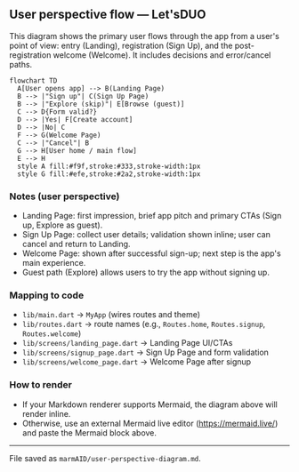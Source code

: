 ## User perspective flow — Let'sDUO
 
This diagram shows the primary user flows through the app from a user's point of view: entry (Landing), registration (Sign Up), and the post-registration welcome (Welcome). It includes decisions and error/cancel paths.

```mermaid
flowchart TD
  A[User opens app] --> B(Landing Page)
  B --> |"Sign up"| C(Sign Up Page)
  B --> |"Explore (skip)"| E[Browse (guest)]
  C --> D{Form valid?}
  D --> |Yes| F[Create account]
  D --> |No| C
  F --> G(Welcome Page)
  C --> |"Cancel"| B
  G --> H[User home / main flow]
  E --> H
  style A fill:#f9f,stroke:#333,stroke-width:1px
  style G fill:#efe,stroke:#2a2,stroke-width:1px
```

### Notes (user perspective)
- Landing Page: first impression, brief app pitch and primary CTAs (Sign up, Explore as guest).
- Sign Up Page: collect user details; validation shown inline; user can cancel and return to Landing.
- Welcome Page: shown after successful sign-up; next step is the app's main experience.
- Guest path (Explore) allows users to try the app without signing up.

### Mapping to code
- `lib/main.dart` -> `MyApp` (wires routes and theme)
- `lib/routes.dart` -> route names (e.g., `Routes.home`, `Routes.signup`, `Routes.welcome`)
- `lib/screens/landing_page.dart` -> Landing Page UI/CTAs
- `lib/screens/signup_page.dart` -> Sign Up Page and form validation
- `lib/screens/welcome_page.dart` -> Welcome Page after signup

### How to render
- If your Markdown renderer supports Mermaid, the diagram above will render inline.
- Otherwise, use an external Mermaid live editor (https://mermaid.live/) and paste the Mermaid block above.

---

File saved as `marmAID/user-perspective-diagram.md`.
